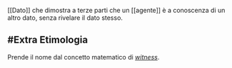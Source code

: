 [[Dato]] che dimostra a terze parti che un [[agente]] è a conoscenza di un altro dato, senza rivelare il dato stesso.
​
## #Extra Etimologia

Prende il nome dal concetto matematico di [*witness*](https://en.wikipedia.org/wiki/Witness_(mathematics)).
